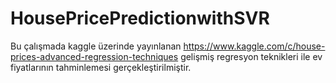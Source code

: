 # HousePricePredictionwithSVR

Bu çalışmada kaggle üzerinde yayınlanan https://www.kaggle.com/c/house-prices-advanced-regression-techniques gelişmiş regresyon teknikleri ile ev fiyatlarının tahminlemesi gerçekleştirilmiştir.
